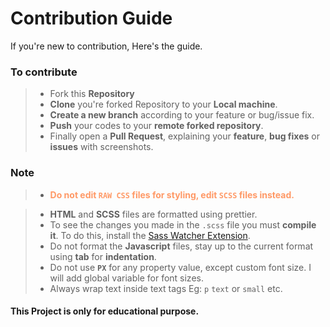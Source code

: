 # Contribution Guide

If you're new to contribution, Here's the guide. 

### To contribute

> - Fork this **Repository**
> - **Clone** you're forked Repository to your **Local machine**.
> - **Create a new branch** according to your feature or bug/issue fix.
> - **Push** your codes to  your **remote forked repository**.
> - Finally open a **Pull Request**, explaining your **feature**, **bug fixes** or **issues** with screenshots.


### Note

> - <b style="color:#FF9966;">Do not edit `RAW CSS` files for styling, edit `SCSS` files instead.</b>

> - **HTML** and **SCSS** files are formatted using prettier.
> - To see the changes you made in the ``.scss`` file you must **compile it**. To do this, install the [Sass Watcher Extension](https://marketplace.visualstudio.com/items?itemName=codelios.dartsass).
> - Do not format the **Javascript** files, stay up to the current format using **tab** for **indentation**.
> - Do not use **`PX`** for any property value, except custom font size. I will add global variable for font sizes.
> - Always wrap text inside text tags Eg: `p` `text` or `small` etc.
#### This Project is only for educational purpose.
